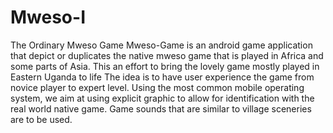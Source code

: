 # Mweso-I
The Ordinary Mweso Game
Mweso-Game is an android game application that depict or duplicates the native mweso game that is played in Africa and some parts of Asia. This an effort to bring the lovely game mostly played in Eastern Uganda to life The idea is to have user experience the game from novice player to expert level. Using the most common mobile operating system, we aim at using explicit graphic to allow for identification with the real world native game. Game sounds that are similar to village sceneries are to be used.
